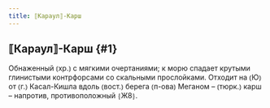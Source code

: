 ```yaml
---
title: ⟦Караул⟧-Карш
---
```

## ⟦Караул⟧-Карш {#1}

Обнаженный ⦅хр.⦆ с мягкими очертаниями; к морю спадает крутыми глинистыми контрфорсами со скальными прослойками. Отходит на ⦅Ю⦆ от ⦅г.⦆ Касал-Кишла вдоль ⦅вост.⦆ берега ⦅п-ова⦆ Меганом – ⦅тюрк.⦆ карш – напротив, противоположный ⦃Ж8⦄.
